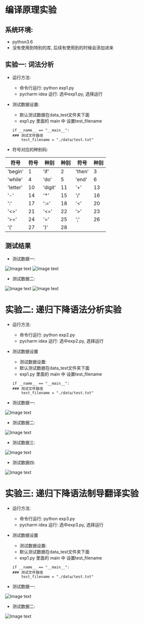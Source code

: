 # 编译原理实验

## 系统环境:
- python3.6
- 没有使用到特别的库, 后续有使用到的时候会添加进来

## 实验一: 词法分析
- 运行方法:
    - 命令行运行: python exp1.py
    - pycharm idea 运行: 选中exp1.py, 选择运行

- 测试数据设置:
    - 默认测试数据在data_test文件夹下面
    - exp1.py 里面的 main 中 设置test_filename
    ```
    if __name__ == "__main__":
    ### 测试文件路径
        test_filename = "./data/test.txt"
    ```

- 符号对应的种别码:

符号|符号|种别|种别|符号|种别
----|----|----|----|----|----
'begin'| 1 | 'if'| 2 | 'then'| 3
'while'| 4 | 'do'| 5 | 'end' | 6
'letter'| 10| 'digit'| 11| '+'| 13
'-'| 14| '*'| 15| '/'| 16
':'| 17| ':='| 18| '<'| 20
'<>'| 21| '<='| 22| '>'| 23
'>='| 24| '='| 25| ';'| 26
'('| 27| ')'| 28

## 测试结果
- 测试数据一:

![Image text](https://github.com/BiggHeadd/CompilationPrinciple/blob/master/pic/exp1/test_data_1.png)
![Image text](https://github.com/BiggHeadd/CompilationPrinciple/blob/master/pic/exp1/test_result_1.png)

- 测试数据二:

![Image text](https://github.com/BiggHeadd/CompilationPrinciple/blob/master/pic/exp1/test_data_2.png)
![Image text](https://github.com/BiggHeadd/CompilationPrinciple/blob/master/pic/exp1/test_result_2.png)


# 实验二: 递归下降语法分析实验
- 运行方法:
    - 命令行运行: python exp2.py
    - pycharm idea 运行: 选中exp2.py, 选择运行
    
- 测试数据设置
    - 测试数据设置:
    - 默认测试数据在data_test文件夹下面
    - exp1.py 里面的 main 中 设置test_filename
    ```
    if __name__ == "__main__":
    ### 测试文件路径
        test_filename = "./data/test.txt"
    ```
 
- 测试数据一:

![Image text](https://github.com/BiggHeadd/CompilationPrinciple/blob/master/pic/exp2/3.png)

- 测试数据二:

![Image text](https://github.com/BiggHeadd/CompilationPrinciple/blob/master/pic/exp2/4.png)

- 测试数据三:

![Image text](https://github.com/BiggHeadd/CompilationPrinciple/blob/master/pic/exp2/5.png)

- 测试数据四:

![Image text](https://github.com/BiggHeadd/CompilationPrinciple/blob/master/pic/exp2/6.png)

# 实验三: 递归下降语法制导翻译实验
- 运行方法:
    - 命令行运行: python exp3.py
    - pycharm idea 运行: 选中exp3.py, 选择运行
    
- 测试数据设置
    - 测试数据设置:
    - 默认测试数据在data_test文件夹下面
    - exp1.py 里面的 main 中 设置test_filename
    ```
    if __name__ == "__main__":
    ### 测试文件路径
        test_filename = "./data/test.txt"
    ```

- 测试数据一:

![Image text](https://github.com/BiggHeadd/CompilationPrinciple/blob/master/pic/exp3/1.png)

- 测试数据二:

![Image text](https://github.com/BiggHeadd/CompilationPrinciple/blob/master/pic/exp3/2.png)